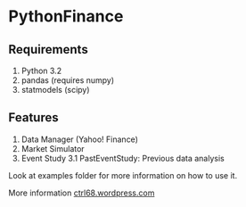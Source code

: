 PythonFinance
=============

Requirements
--------

1. Python 3.2
2. pandas (requires numpy)
3. statmodels (scipy)


Features
--------

1. Data Manager (Yahoo! Finance)
2. Market Simulator
3. Event Study
    3.1 PastEventStudy: Previous data analysis


Look at examples folder for more information on how to use it.

More information [ctrl68.wordpress.com](http://ctrl68.wordpress.com/category/python/pythonfinance/)

